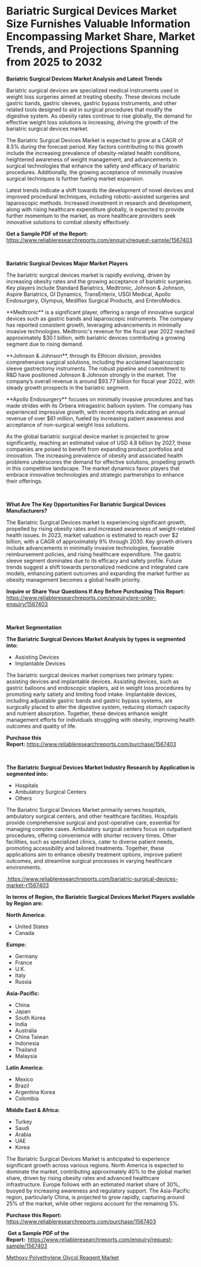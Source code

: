 <p><h1>Bariatric Surgical Devices Market Size Furnishes Valuable Information Encompassing Market Share, Market Trends, and Projections Spanning from 2025 to 2032</h1></p><p><strong>Bariatric Surgical Devices Market Analysis and Latest Trends</strong></p>
<p><p>Bariatric surgical devices are specialized medical instruments used in weight loss surgeries aimed at treating obesity. These devices include gastric bands, gastric sleeves, gastric bypass instruments, and other related tools designed to aid in surgical procedures that modify the digestive system. As obesity rates continue to rise globally, the demand for effective weight loss solutions is increasing, driving the growth of the bariatric surgical devices market.</p><p>The Bariatric Surgical Devices Market is expected to grow at a CAGR of 8.5% during the forecast period. Key factors contributing to this growth include the increasing prevalence of obesity-related health conditions, heightened awareness of weight management, and advancements in surgical technologies that enhance the safety and efficacy of bariatric procedures. Additionally, the growing acceptance of minimally invasive surgical techniques is further fueling market expansion.</p><p>Latest trends indicate a shift towards the development of novel devices and improved procedural techniques, including robotic-assisted surgeries and laparoscopic methods. Increased investment in research and development, along with rising healthcare expenditure globally, is expected to provide further momentum to the market, as more healthcare providers seek innovative solutions to combat obesity effectively.</p></p>
<p><strong>Get a Sample PDF of the Report:&nbsp;</strong> <a href="https://www.reliableresearchreports.com/enquiry/request-sample/1567403?utm_campaign=3584&utm_medium=2&utm_source=Github&utm_content=ia&utm_term=23032025&utm_id=bariatric-surgical-devices">https://www.reliableresearchreports.com/enquiry/request-sample/1567403</a></p>
<p>&nbsp;</p>
<p><strong>Bariatric Surgical Devices Major Market Players</strong></p>
<p><p>The bariatric surgical devices market is rapidly evolving, driven by increasing obesity rates and the growing acceptance of bariatric surgeries. Key players include Standard Bariatrics, Medtronic, Johnson & Johnson, Aspire Bariatrics, GI Dynamics, TransEnterix, USGI Medical, Apollo Endosurgery, Olympus, Mediflex Surgical Products, and EnteroMedics.</p><p>**Medtronic** is a significant player, offering a range of innovative surgical devices such as gastric bands and laparoscopic instruments. The company has reported consistent growth, leveraging advancements in minimally invasive technologies. Medtronic's revenue for the fiscal year 2022 reached approximately $30.1 billion, with bariatric devices contributing a growing segment due to rising demand.</p><p>**Johnson & Johnson**, through its Ethicon division, provides comprehensive surgical solutions, including the acclaimed laparoscopic sleeve gastrectomy instruments. The robust pipeline and commitment to R&D have positioned Johnson & Johnson strongly in the market. The company’s overall revenue is around $93.77 billion for fiscal year 2022, with steady growth prospects in the bariatric segment.</p><p>**Apollo Endosurgery** focuses on minimally invasive procedures and has made strides with its Orbera intragastric balloon system. The company has experienced impressive growth, with recent reports indicating an annual revenue of over $61 million, fueled by increasing patient awareness and acceptance of non-surgical weight loss solutions.</p><p>As the global bariatric surgical device market is projected to grow significantly, reaching an estimated value of USD 4.8 billion by 2027, these companies are poised to benefit from expanding product portfolios and innovation. The increasing prevalence of obesity and associated health problems underscores the demand for effective solutions, propelling growth in this competitive landscape. The market dynamics favor players that embrace innovative technologies and strategic partnerships to enhance their offerings.</p></p>
<p>&nbsp;</p>
<p><strong>What Are The Key Opportunities For Bariatric Surgical Devices Manufacturers?</strong></p>
<p><p>The Bariatric Surgical Devices market is experiencing significant growth, propelled by rising obesity rates and increased awareness of weight-related health issues. In 2023, market valuation is estimated to reach over $2 billion, with a CAGR of approximately 9% through 2030. Key growth drivers include advancements in minimally invasive technologies, favorable reimbursement policies, and rising healthcare expenditure. The gastric sleeve segment dominates due to its efficacy and safety profile. Future trends suggest a shift towards personalized medicine and integrated care models, enhancing patient outcomes and expanding the market further as obesity management becomes a global health priority.</p></p>
<p><strong>Inquire or Share Your Questions If Any Before Purchasing This Report:</strong> <a href="https://www.reliableresearchreports.com/enquiry/pre-order-enquiry/1567403?utm_campaign=3584&utm_medium=2&utm_source=Github&utm_content=ia&utm_term=23032025&utm_id=bariatric-surgical-devices">https://www.reliableresearchreports.com/enquiry/pre-order-enquiry/1567403</a></p>
<p>&nbsp;</p>
<p><strong>Market Segmentation</strong></p>
<p><strong>The Bariatric Surgical Devices Market Analysis by types is segmented into:</strong></p>
<p><ul><li>Assisting Devices</li><li>Implantable Devices</li></ul></p>
<p><p>The bariatric surgical devices market comprises two primary types: assisting devices and implantable devices. Assisting devices, such as gastric balloons and endoscopic staplers, aid in weight loss procedures by promoting early satiety and limiting food intake. Implantable devices, including adjustable gastric bands and gastric bypass systems, are surgically placed to alter the digestive system, reducing stomach capacity and nutrient absorption. Together, these devices enhance weight management efforts for individuals struggling with obesity, improving health outcomes and quality of life.</p></p>
<p><strong>Purchase this Report:&nbsp;</strong><a href="https://www.reliableresearchreports.com/purchase/1567403?utm_campaign=3584&utm_medium=2&utm_source=Github&utm_content=ia&utm_term=23032025&utm_id=bariatric-surgical-devices">https://www.reliableresearchreports.com/purchase/1567403</a></p>
<p>&nbsp;</p>
<p><strong>The Bariatric Surgical Devices Market Industry Research by Application is segmented into:</strong></p>
<p><ul><li>Hospitals</li><li>Ambulatory Surgical Centers</li><li>Others</li></ul></p>
<p><p>The Bariatric Surgical Devices Market primarily serves hospitals, ambulatory surgical centers, and other healthcare facilities. Hospitals provide comprehensive surgical and post-operative care, essential for managing complex cases. Ambulatory surgical centers focus on outpatient procedures, offering convenience with shorter recovery times. Other facilities, such as specialized clinics, cater to diverse patient needs, promoting accessibility and tailored treatments. Together, these applications aim to enhance obesity treatment options, improve patient outcomes, and streamline surgical processes in varying healthcare environments.</p></p>
<p><a href="https://www.reliableresearchreports.com/bariatric-surgical-devices-market-r1567403?utm_campaign=3584&utm_medium=2&utm_source=Github&utm_content=ia&utm_term=23032025&utm_id=bariatric-surgical-devices">&nbsp;https://www.reliableresearchreports.com/bariatric-surgical-devices-market-r1567403</a></p>
<p><strong>In terms of Region, the Bariatric Surgical Devices Market Players available by Region are:</strong></p>
<p>
    <p> <strong> North America: </strong>
        <ul>
            <li>United States</li>
            <li>Canada</li>
        </ul>
        </p> 
    <p> <strong> Europe: </strong>
        <ul>
            <li>Germany</li>
            <li>France</li>
            <li>U.K.</li>
            <li>Italy</li>
            <li>Russia</li>
        </ul>
        </p> 
    <p> <strong> Asia-Pacific: </strong>
        <ul>
            <li>China</li>
            <li>Japan</li>
            <li>South Korea</li>
            <li>India</li>
            <li>Australia</li>
            <li>China Taiwan</li>
            <li>Indonesia</li>
            <li>Thailand</li>
            <li>Malaysia</li>
        </ul>
        </p> 
    <p> <strong> Latin America: </strong>
        <ul>
            <li>Mexico</li>
            <li>Brazil</li>
            <li>Argentina Korea</li>
            <li>Colombia</li>
        </ul>
        </p> 
    <p> <strong> Middle East & Africa: </strong>
        <ul>
            <li>Turkey</li>
            <li>Saudi</li>
            <li>Arabia</li>
            <li>UAE</li>
            <li>Korea</li>
        </ul>
    </p>
    </p>
<p><p>The Bariatric Surgical Devices Market is anticipated to experience significant growth across various regions. North America is expected to dominate the market, contributing approximately 40% to the global market share, driven by rising obesity rates and advanced healthcare infrastructure. Europe follows with an estimated market share of 30%, buoyed by increasing awareness and regulatory support. The Asia-Pacific region, particularly China, is projected to grow rapidly, capturing around 25% of the market, while other regions account for the remaining 5%.</p></p>
<p><strong>Purchase this Report: </strong><a href="https://www.reliableresearchreports.com/purchase/1567403?utm_campaign=3584&utm_medium=2&utm_source=Github&utm_content=ia&utm_term=23032025&utm_id=bariatric-surgical-devices">https://www.reliableresearchreports.com/purchase/1567403</a></p>
<p>&nbsp;<strong>Get a Sample PDF of the Report:&nbsp;&nbsp;</strong><a href="https://www.reliableresearchreports.com/enquiry/request-sample/1567403?utm_campaign=3584&utm_medium=2&utm_source=Github&utm_content=ia&utm_term=23032025&utm_id=bariatric-surgical-devices">https://www.reliableresearchreports.com/enquiry/request-sample/1567403</a></p>
<p><strong></strong></p>
<p><p><a href="https://github.com/pilukypalis/Market-Research-Report-List-1/blob/main/methoxy-polyethylene-glycol-reagent-market.md?utm_campaign=3584&utm_medium=2&utm_source=Github&utm_content=ia&utm_term=23032025&utm_id=bariatric-surgical-devices">Methoxy Polyethylene Glycol Reagent Market</a></p></p>
